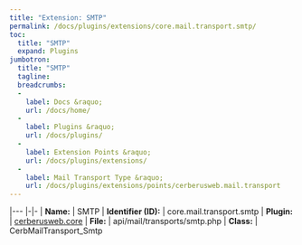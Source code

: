 ```yaml
---
title: "Extension: SMTP"
permalink: /docs/plugins/extensions/core.mail.transport.smtp/
toc:
  title: "SMTP"
  expand: Plugins
jumbotron:
  title: "SMTP"
  tagline: 
  breadcrumbs:
  -
    label: Docs &raquo;
    url: /docs/home/
  -
    label: Plugins &raquo;
    url: /docs/plugins/
  -
    label: Extension Points &raquo;
    url: /docs/plugins/extensions/
  -
    label: Mail Transport Type &raquo;
    url: /docs/plugins/extensions/points/cerberusweb.mail.transport
---
```


|---
|-|-
| **Name:** | SMTP
| **Identifier (ID):** | core.mail.transport.smtp
| **Plugin:** | [cerberusweb.core](/docs/plugins/cerberusweb.core/)
| **File:** | api/mail/transports/smtp.php
| **Class:** | CerbMailTransport_Smtp

